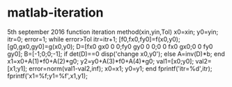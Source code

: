 # matlab-iteration
5th september 2016
function iteration method(xin,yin,Tol)
x0=xin;
y0=yin;
itr=0;
error=1;
while error>Tol
    itr=itr+1;
    [f0,fx0,fy0]=f(x0,y0);
    [g0,gx0,gy0]=g(x0,y0);
D=[fx0 gx0 0 0;fy0 gy0 0 0;0 0 fx0 gx0;0 0 fy0 gy0];
B=[-1;0;0;-1];
if det(D)==0
    disp('change x0,y0');
else
    A=inv(D)*b;
end
x1=x0+A(1)*f0+A(2)*g0;
y2=y0+A(3)*f0+A(4)*g0;
val1=[x0;y0];
val2=[x1;y1];
error=norm(val1-val2,inf);
x0=x1;
y0=y1;
end
fprintf('itr=%d',itr);
fprintf('x1=%f;y1=%f',x1,y1);

    
